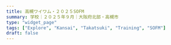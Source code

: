 ```yaml
---
title: 高槻ワイワム・２０２５SOFM
summary: 学校｜２０２５年９月｜大阪府北部・高槻市
type: "widget_page"
tags: ["Explore", "Kansai", "Takatsuki", "Training", "SOFM"]
draft: false
---
```

